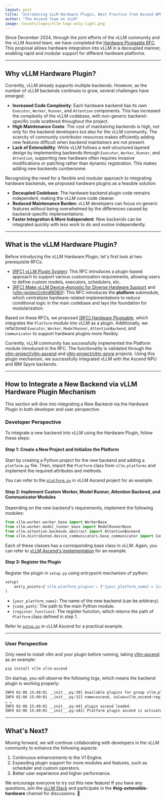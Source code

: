 ```yaml
---
layout: post
title: "Introducing vLLM Hardware Plugin, Best Practice from Ascend NPU"
author: "The Ascend Team on vLLM"
image: /assets/logos/vllm-logo-only-light.png
---
```


Since December 2024, through the joint efforts of the vLLM community and the vLLM Ascend team, we have completed the [Hardware Pluggable RFC]((https://github.com/vllm-project/vllm/issues/11162)). This proposal allows hardware integration into vLLM in a decoupled manner, enabling rapid and modular support for different hardware platforms.

---

## Why vLLM Hardware Plugin?

Currently, vLLM already supports multiple backends. However, as the number of vLLM backends continues to grow, several challenges have emerged:

- **Increased Code Complexity**: Each hardware backend has its own `Executor`, `Worker`, `Runner`, and `Attention` components. This has increased the complexity of the vLLM codebase, with non-generic backend-specific code scattered throughout the project.
- **High Maintenance Costs**: The cost of maintaining backends is high, not only for the backend developers but also for the vLLM community. The scarcity of community contributor resources makes efficiently adding new features difficult when backend maintainers are not present. 
- **Lack of Extensibility**: While vLLM follows a well-structured layered design by implementing backends through `Executor`, `Worker`, `Runner`, and `Attention`, supporting new hardware often requires invasive modifications or patching rather than dynamic registration. This makes adding new backends cumbersome.

Recognizing the need for a flexible and modular approach to integrating hardware backends, we proposed hardware plugins as a feasible solution:

- **Decoupled Codebase**: The hardware backend plugin code remains independent, making the vLLM core code cleaner.
- **Reduced Maintenance Burden**: vLLM developers can focus on generic features without being overwhelmed by the differences caused by backend-specific implementations.
- **Faster Integration & More Independent**: New backends can be integrated quickly with less work to do and evolve independently.

---

## What is the vLLM Hardware Plugin?

Before introducing the vLLM Hardware Plugin, let's first look at two prerequisite RFCs:

- [[RFC] vLLM Plugin System](https://github.com/vllm-project/vllm/issues/7131): This RFC introduces a plugin-based approach to support various customization requirements, allowing users to define custom models, executors, schedulers, etc.
- [[RFC] Make vLLM Device-Agnostic for Diverse Hardware Support](https://github.com/vllm-project/vllm/issues/9268) and ([vllm-project/vllm#6080](https://github.com/vllm-project/vllm/pull/6080)): This RFC introduces the **platform** submodule, which centralizes hardware-related implementations to reduce conditional logic in the main codebase and lays the foundation for modularization.

Based on these RFCs, we proposed [[RFC] Hardware Pluggable](https://github.com/vllm-project/vllm/issues/11162), which integrates the `Platform` module into vLLM as a plugin. Additionally, we refactored `Executor`, `Worker`, `ModelRunner`, `AttentionBackend`, and `Communicator` to support hardware plugins more flexibly.

Currently, vLLM community has successfully implemented the Platform module introduced in the RFC. The functionality is validated through the [vllm-project/vllm-ascend](https://github.com/vllm-project/vllm-ascend) and [vllm-project/vllm-spyre](https://github.com/vllm-project/vllm-spyre) projects. Using this plugin mechanism, we successfully integrated vLLM with the Ascend NPU and IBM Spyre backends.

---

## How to Integrate a New Backend via vLLM Hardware Plugin Mechanism

This section will dive into integrating a New Backend via the Hardware Plugin in both developer and user perspective.

### Developer Perspective

To integrate a new backend into vLLM using the Hardware Plugin, follow these steps:

#### Step 1: Create a New Project and Initialize the Platform

Start by creating a Python project for the new backend and adding a `platform.py` file. Then, import the `Platform` class from `vllm.platforms` and implement the required attributes and methods.

You can refer to the [`platform.py`](https://github.com/vllm-project/vllm-ascend/blob/72a43a61d8d2193dddbfcc60578fd642008225a5/vllm_ascend/platform.py#L52) in vLLM Ascend project for an example.

#### Step 2: Implement Custom Worker, Model Runner, Attention Backend, and Communicator Modules

Depending on the new backend's requirements, implement the following modules:

```python
from vllm.worker.worker_base import WorkerBase
from vllm.worker.model_runner_base import ModelRunnerBase
from vllm.attention.backends.abstract import AttentionBackend
from vllm.distributed.device_communicators.base_communicator import CommunicatorBase
```

Each of these classes has a corresponding base class in vLLM. Again, you can refer to [vLLM Ascend's implementation](https://github.com/vllm-project/vllm-ascend/tree/main/vllm_ascend) for an example.

#### Step 3: Register the Plugin

Register the plugin in `setup.py` using entrypoint mechanism of python:

```python
setup(
    entry_points={'vllm.platform_plugins': ["{your_platform_name} = {code_path}:{register_function}"]}
)
```

- `{your_platform_name}`: The name of the new backend (can be arbitrary).  
- `{code_path}`: The path to the main Python module.  
- `{register_function}`: The register function, which returns the path of `Platform` class defined in step 1.

Refer to [`setup.py`](https://github.com/vllm-project/vllm-ascend/blob/72a43a61d8d2193dddbfcc60578fd642008225a5/setup.py#L102) in vLLM Ascend for a practical example.  

---

### User Perspective

Only need to install vllm and your plugin before running, taking [vllm-ascend](https://github.com/vllm-project/vllm-ascend) as an example:

```bash
pip install vllm vllm-ascend
```

On startup, you will observe the following logs, which means the backend plugin is working properly:

```bash
INFO 02-06 15:49:01 __init__.py:30] Available plugins for group vllm.platform_plugins:
INFO 02-06 15:49:01 __init__.py:32] name=ascend, value=vllm_ascend:register
… …
INFO 02-06 15:49:01 __init__.py:44] plugin ascend loaded.
INFO 02-06 15:49:01 __init__.py:181] Platform plugin ascend is activated
```

---

## What's Next?

Moving forward, we will continue collaborating with developers in the vLLM community to enhance the following aspects:

1. Continuous enhancements to the V1 Engine.
2. Expanding plugin support for more modules and features, such as scheduler and custom operators.
3. Better user experience and higher performance.

We encourage everyone to try out this new feature! If you have any questions, join the [vLLM Slack](https://slack.vllm.ai) and participate in the **#sig-extensible-hardware** channel for discussions. 🚀
